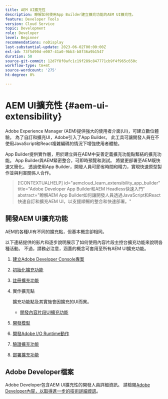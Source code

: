 ```yaml
---
title: AEM UI擴充性
description: 瞭解如何使用App Builder建立擴充功能的AEM UI擴充性。
feature: Developer Tools
version: Cloud Service
topic: Development
role: Developer
level: Beginner
recommendations: noDisplay
last-substantial-update: 2023-06-02T00:00:00Z
exl-id: 73f5d90d-e007-41a0-9bb3-b8f36a9b1547
duration: 50
source-git-commit: 12d7f8f0afc1c19f289c847771cb9f4f965c650c
workflow-type: tm+mt
source-wordcount: '275'
ht-degree: 0%

---
```


# AEM UI擴充性 {#aem-ui-extensibility}

Adobe Experience Manager (AEM)提供強大的使用者介面(UI)，可建立數位體驗。 為了自訂和擴充UI，Adobe引入了App Builder。 此工具可讓開發人員在不使用JavaScript和React複雜編碼的情況下增強使用者體驗。

App Builder提供實作層，用於建立與在AEM中妥善定義擴充功能點繫結的擴充功能。 App Builder與AEM緊密整合，可即時預覽和測試。 將變更部署至AEM既快速又簡化。 透過使用App Builder，開發人員可節省時間和精力，實現快速原型製作並與利害關係人合作。

>[!CONTEXTUALHELP]
>id="aemcloud_learn_extensibility_app_builder"
>title="Adobe Developer App Builder和AEM Headless快速入門"
>abstract="瞭解AEM App Builder如何讓開發人員透過JavaScript和React快速自訂和擴充AEM UI，以支援順暢的整合和快速部署。"

## 開發AEM UI擴充功能

AEM的各種UI有不同的擴充點，但基本概念卻相同。

以下連結提供的影片和逐步說明展示了如何使用內容片段主控台擴充功能來說明各種活動。 不過，請務必注意，涵蓋的概念可套用至所有AEM UI擴充功能。

1. [建立Adobe Developer Console專案](./adobe-developer-console-project.md)
1. [初始化擴充功能](./app-initialization.md)
1. [註冊擴充功能](./extension-registration.md)
1. 實作擴充點

   擴充功能點及其實施會因擴充的UI而異。

   + [開發內容片段UI擴充功能](./content-fragments/overview.md)

1. [開發模型](./modal.md)
1. [開發Adobe I/O Runtime動作](./runtime-action.md)
1. [驗證擴充功能](./verify.md)
1. [部署擴充功能](./deploy.md)

## Adobe Developer檔案

Adobe Developer包含AEM UI擴充性的開發人員詳細資訊。 請檢閱[Adobe Developer內容，以取得進一步的技術詳細資訊](https://developer.adobe.com/uix/docs/)。
